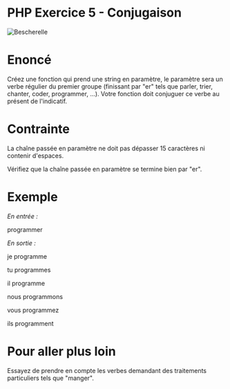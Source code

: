 # PHP Exercice 5 - Conjugaison

![Bescherelle](https://media.cultura.com/media/catalog/product/cache/1/image/1000x1000/9df78eab33525d08d6e5fb8d27136e95/b/e/bescherelle-la-conjugaison-pour-tous-9782218951985_0.jpg)

# Enoncé
Créez une fonction qui prend une string en paramètre, le paramètre sera un verbe régulier du premier groupe (finissant par "er" tels que parler, trier, chanter, coder, programmer, ...). Votre fonction doit conjuguer ce verbe au présent de l'indicatif.

# Contrainte
La chaîne passée en paramètre ne doit pas dépasser 15 caractères ni contenir d'espaces.

Vérifiez que la chaîne passée en paramètre se termine bien par "er".

# Exemple

_En entrée :_

programmer


_En sortie :_

je programme

tu programmes

il programme

nous programmons

vous programmez

ils programment

# Pour aller plus loin
Essayez de prendre en compte les verbes demandant des traitements particuliers tels que "manger".
